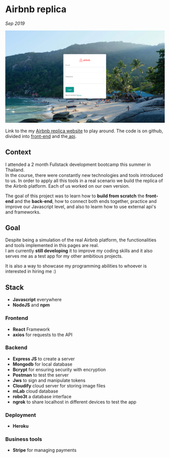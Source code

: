 # Airbnb replica

_Sep 2019_

![airbnb-screenshot](../projects/assets/airbnb-snap.png )

Link to the my [Airbnb replica website](https://airbnb-ly.herokuapp.com/) to play around. The code is on github, divided into [front-end](https://github.com/lydialawli/airbnb-react/) and the[ api](https://github.com/lydialawli/airbnb-api).

## Context

I attended a 2 month Fullstack development bootcamp this summer in Thailand.  
In the course, there were constantly new technologies and tools introduced to us. In order to apply all this tools in a real scenario we build the replica of the Airbnb platform. Each of us worked on our own version.

The goal of this project was to learn how to **build from scratch** the **front-end** and the **back-end**, how to connect both ends together, practice and improve our Javascript level, and also to learm how to use external api's and frameworks.

## Goal

Despite being a simulation of the real Airbnb platform, the functionalities and tools implemented in this pages are real.  
I am currently **still developing** it to improve my coding skills and it also serves me as a test app for my other ambitious projects.

It is also a way to showcase my programming abilities to whoever is interested in hiring me :)

## Stack

- **Javascript** everywhere
- **NodeJS** and **npm**
  
### Frontend

- **React** Framework
- **axios** for requests to the API

### Backend

- **Express JS** to create a server
- **Mongodb** for local database
- **Bcrypt** for ensuring security with encryption
- **Postman** to test the server
- **Jws** to sign and manipulate tokens
- **Cloudify** cloud server for storing image files
- **mLab** cloud database
- **robo3t** a database interface
- **ngrok** to share localhost in different devices to test the app

### Deployment

- **Heroku**

### Business tools

- **Stripe** for managing payments
  